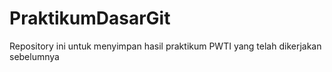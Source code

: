 # PraktikumDasarGit
Repository ini untuk menyimpan hasil praktikum PWTI yang telah dikerjakan sebelumnya
